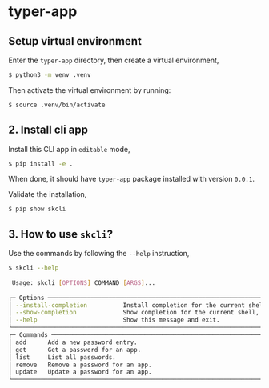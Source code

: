 # typer-app


## Setup virtual environment

Enter the `typer-app` directory, then create a virtual environment,

```bash
$ python3 -m venv .venv
```

Then activate the virtual environment by running:

```bash
$ source .venv/bin/activate
```

## 2. Install cli app

Install this CLI app in `editable` mode,

```bash
$ pip install -e .
```

When done, it should have `typer-app` package installed with version `0.0.1`.

Validate the installation,

```bash
$ pip show skcli
```

## 3. How to use `skcli`?

Use the commands by following the `--help` instruction,

```bash
$ skcli --help
                                                                                                                      
 Usage: skcli [OPTIONS] COMMAND [ARGS]...                                                                             
                                                                                                                      
╭─ Options ──────────────────────────────────────────────────────────────────────────────────────────────────────────╮
│ --install-completion          Install completion for the current shell.                                            │
│ --show-completion             Show completion for the current shell, to copy it or customize the installation.     │
│ --help                        Show this message and exit.                                                          │
╰────────────────────────────────────────────────────────────────────────────────────────────────────────────────────╯
╭─ Commands ─────────────────────────────────────────────────────────────────────────────────────────────────────────╮
│ add      Add a new password entry.                                                                                 │
│ get      Get a password for an app.                                                                                │
│ list     List all passwords.                                                                                       │
│ remove   Remove a password for an app.                                                                             │
│ update   Update a password for an app.                                                                             │
╰────────────────────────────────────────────────────────────────────────────────────────────────────────────────────╯



```
